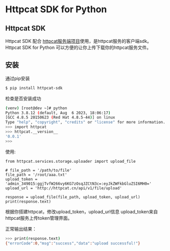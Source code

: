 # Httpcat SDK for Python
## Httpcat SDK
Httpcat SDK 配合 [httpcat服务端项目](https://github.com/shepf/httpcat-release)使用，是httpcat服务的客户端sdk。
Httpcat SDK for Python 可以方便的让你上传下载你的httpcat服务文件。

## 安装
通过pip安装
```bash
$ pip install httpcat-sdk
```

检查是否安装成功
```bash
(venv) [root@dev ~]# python
Python 3.8.12 (default, Aug  6 2023, 18:06:17)
[GCC 4.8.5 20150623 (Red Hat 4.8.5-44)] on linux
Type "help", "copyright", "credits" or "license" for more information.
>>> import httpcat
>>> httpcat.__version__
'0.0.1'
>>>
```

使用:
```
from httpcat.services.storage.uploader import upload_file

# file_path = '/path/to/file'
file_path = '/root/aaa.txt'
upload_token = 'admin_349015:ggjTvfW266vy6KG7zOsqJZCtN3c=:eyJkZWFkbGluZSI6MH0='
upload_url = 'http://httpcat.cn/api/v1/file/upload'

response = upload_file(file_path, upload_token, upload_url)
print(response.text)
```
根据你搭建httpcat，修改upload_token，upload_url信息
upload_token来自httpcat服务上传token管理界面。


正常输出结果：
```bash
>>> print(response.text)
{"errorCode":0,"msg":"success","data":"upload successful!"}
```

